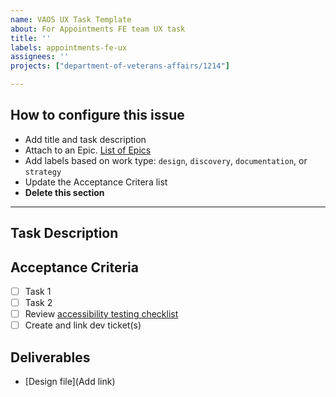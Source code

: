 ```yaml
---
name: VAOS UX Task Template
about: For Appointments FE team UX task
title: ''
labels: appointments-fe-ux
assignees: ''
projects: ["department-of-veterans-affairs/1214"]

---
```


## How to configure this issue
* Add title and task description
* Attach to an Epic. [List of Epics](https://github.com/orgs/department-of-veterans-affairs/projects/1214/views/13)
* Add labels based on work type: `design`, `discovery`, `documentation`, or `strategy`
* Update the Acceptance Critera list
* **Delete this section**
---

## Task Description
[//]: # (Include any information needed to understand and complete this task)

## Acceptance Criteria
[//]: # (Add any subtasks that need to be completed to consider this task done. Remove any subtasks you don't need)

- [ ] Task 1
- [ ] Task 2
- [ ] Review [accessibility testing checklist](https://github.com/department-of-veterans-affairs/va.gov-team/blob/master/products/health-care/appointments/va-online-scheduling/how-to/accessibility-testing-checklist.md)
- [ ] Create and link dev ticket(s)

## Deliverables
[//]: # (Link design files, research, or anything else created for this task)

* [Design file](Add link)


